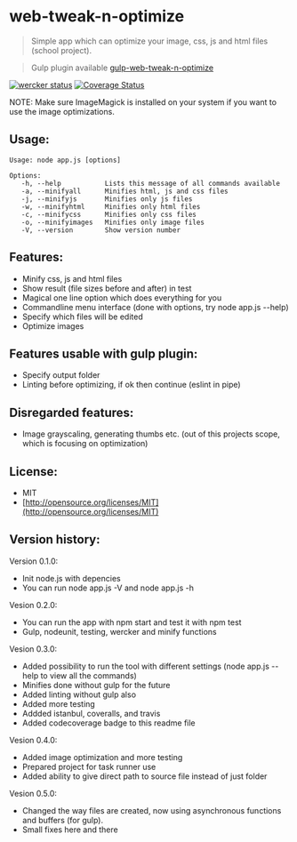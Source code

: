 web-tweak-n-optimize
====================
> Simple app which can optimize your image, css, js and html files (school project).

> Gulp plugin available [gulp-web-tweak-n-optimize](http://github.com/jukra/gulp-web-tweak-n-optimize)

[![wercker status](https://app.wercker.com/status/09ee66ec76d4aecbfd2d5c7adcd0e60f/m "wercker status")](https://app.wercker.com/project/bykey/09ee66ec76d4aecbfd2d5c7adcd0e60f)
[![Coverage Status](https://img.shields.io/coveralls/jukra/web-tweak-n-optimize.svg)](https://coveralls.io/r/jukra/web-tweak-n-optimize?branch=master)

NOTE: Make sure ImageMagick is installed on your system if you want to use the image optimizations.

## Usage:

```
Usage: node app.js [options]

Options:
   -h, --help           Lists this message of all commands available
   -a, --minifyall      Minifies html, js and css files
   -j, --minifyjs       Minifies only js files
   -w, --minifyhtml     Minifies only html files
   -c, --minifycss      Minifies only css files
   -o, --minifyimages   Minifies only image files
   -V, --version        Show version number
```

## Features:

- Minify css, js and html files
- Show result (file sizes before and after) in test
- Magical one line option which does everything for you
- Commandline menu interface (done with options, try node app.js --help)
- Specify which files will be edited
- Optimize images

## Features usable with gulp plugin:

- Specify output folder
- Linting before optimizing, if ok then continue (eslint in pipe)

## Disregarded features:

- Image grayscaling, generating thumbs etc. (out of this projects scope, which is focusing on optimization)

## License:

- MIT
- [http://opensource.org/licenses/MIT](http://opensource.org/licenses/MIT)

## Version history:

Version 0.1.0:
- Init node.js with depencies
- You can run node app.js -V and node app.js -h

Vesion 0.2.0:
- You can run the app with npm start and test it with npm test
- Gulp, nodeunit, testing, wercker and minify functions

Vesion 0.3.0:
- Added possibility to run the tool with different settings (node app.js --help to view all the commands)
- Minifies done without gulp for the future
- Added linting without gulp also
- Added more testing
- Addded istanbul, coveralls, and travis
- Added codecoverage badge to this readme file

Vesion 0.4.0:
- Added image optimization and more testing
- Prepared project for task runner use
- Added ability to give direct path to source file instead of just folder

Vesion 0.5.0:
- Changed the way files are created, now using asynchronous functions and buffers (for gulp).
- Small fixes here and there